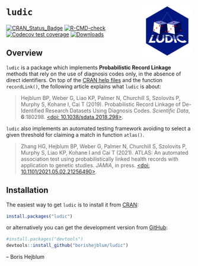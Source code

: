 
<!-- README.md is generated from README.Rmd. Please edit that file -->

# `ludic` <a><img src='man/figures/logo.svg' align="right" height="139" /></a>

<!-- badges: start -->

[![CRAN_Status_Badge](http://www.r-pkg.org/badges/version/ludic)](https://cran.r-project.org/package=ludic)
[![R-CMD-check](https://github.com/borishejblum/ludic/actions/workflows/R-CMD-check.yaml/badge.svg)](https://github.com/borishejblum/ludic/actions/workflows/R-CMD-check.yaml)
[![Codecov test
coverage](https://codecov.io/gh/borishejblum/ludic/graph/badge.svg)](https://app.codecov.io/gh/borishejblum/ludic)
[![Downloads](https://cranlogs.r-pkg.org/badges/ludic?color=blue)](https://www.r-pkg.org/pkg/ludic)
<!-- badges: end -->

## Overview

`ludic` is a package which implements **Probabilistic Record Linkage**
methods that rely on the use of diagnosis codes only, in the absence of
direct identifiers. On top of the [CRAN help
files](https://cran.r-project.org/package=ludic) and the function
`recordLink()`, the following article explains what `ludic` is about:

> Hejblum BP, Weber G, Liao KP, Palmer N, Churchill S, Szolovits P,
> Murphy S, Kohane I, Cai T (2019). Probabilistic Record Linkage of
> De-Identified Research Datasets Using Diagnosis Codes. *Scientific
> Data*, **6**:180298. [\<doi:
> 10.1038/sdata.2018.298\>](https://doi.org/10.1038/sdata.2018.298).

`ludic` also implements an automated testing framework avoiding to
select a given threshold for claiming a match in function `atlas()`.

> Zhang HG, Hejblum BP, Weber G, Palmer N, Churchill S, Szolovits P,
> Murphy S, Liao KP, Kohane I and Cai T (2021). ATLAS: An automated
> association test using probabilistically linked health records with
> application to genetic studies. *JAMIA*, in press. [\<doi:
> 10.1101/2021.05.02.21256490\>](https://doi.org/10.1101/2021.05.02.21256490).

## Installation

The easiest way to get `ludic` is to install it from
[CRAN](https://cran.r-project.org/package=ludic):

``` r
install.packages("ludic")
```

or alternatively you can get the development version from
[GitHub](https://github.com/borishejblum/ludic):

``` r
#install.packages("devtools")
devtools::install_github("borishejblum/ludic")
```

– Boris Hejblum

